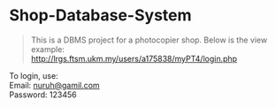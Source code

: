 # Shop-Database-System
> This is a DBMS project for a photocopier shop. Below is the view example:  
http://lrgs.ftsm.ukm.my/users/a175838/myPT4/login.php  

To login, use:  
Email: nuruh@gamil.com  <!-- normal staff account -->  
Password: 123456
